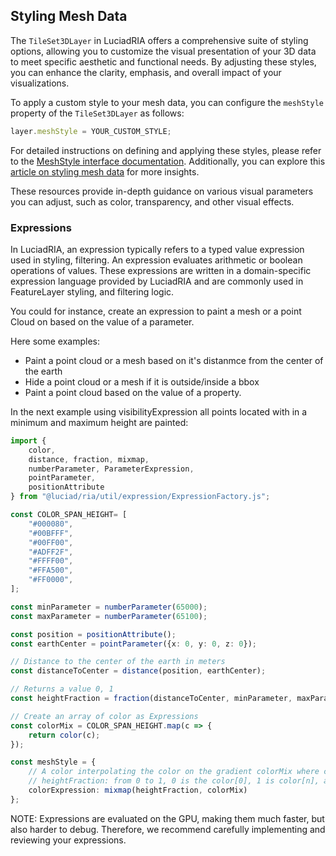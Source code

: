 ## Styling Mesh Data

The `TileSet3DLayer` in LuciadRIA offers a comprehensive suite of styling options, allowing you to customize the visual presentation of your 3D data to meet specific aesthetic and functional needs. By adjusting these styles, you can enhance the clarity, emphasis, and overall impact of your visualizations.

To apply a custom style to your mesh data, you can configure the `meshStyle` property of the `TileSet3DLayer` as follows:

```typescript
layer.meshStyle = YOUR_CUSTOM_STYLE;
```

For detailed instructions on defining and applying these styles, please refer to the [MeshStyle interface documentation](https://dev.luciad.com/portal/productDocumentation/LuciadRIA/docs/reference/LuciadRIA/interfaces/_luciad_ria_view_style_MeshStyle.MeshStyle.html). Additionally, you can explore this [article on styling mesh data](https://dev.luciad.com/portal/productDocumentation/LuciadRIA/docs/articles/howto/ogc3dtiles/styling_mesh_data.html?subcategory=ria_ogc3dtiles) for more insights.

These resources provide in-depth guidance on various visual parameters you can adjust, such as color, transparency, and other visual effects.



### Expressions

In LuciadRIA, an expression typically refers to a typed value expression used in styling, filtering. An expression evaluates arithmetic or boolean operations of values. These expressions are written in a domain-specific expression language provided by LuciadRIA and are commonly used in FeatureLayer styling, and filtering logic.

You could for instance, create an expression to paint a mesh or a point Cloud on based on the value of a parameter.

Here some examples:

- Paint a point cloud or a mesh based on it's distanmce from the center of the earth
- Hide a point cloud or a mesh if it is outside/inside a bbox
- Paint a point cloud based on the value of a property.

In the next example using visibilityExpression all points located with in a minimum and maximum height are painted:
```Typescript
import {
    color,
    distance, fraction, mixmap,
    numberParameter, ParameterExpression,
    pointParameter,
    positionAttribute
} from "@luciad/ria/util/expression/ExpressionFactory.js";

const COLOR_SPAN_HEIGHT= [
    "#000080", 
    "#00BFFF", 
    "#00FF00", 
    "#ADFF2F", 
    "#FFFF00", 
    "#FFA500", 
    "#FF0000", 
];

const minParameter = numberParameter(65000);
const maxParameter = numberParameter(65100);

const position = positionAttribute();
const earthCenter = pointParameter({x: 0, y: 0, z: 0});

// Distance to the center of the earth in meters
const distanceToCenter = distance(position, earthCenter);

// Returns a value 0, 1 
const heightFraction = fraction(distanceToCenter, minParameter, maxParameter);

// Create an array of color as Expressions
const colorMix = COLOR_SPAN_HEIGHT.map(c => {
    return color(c);
});

const meshStyle = {
    // A color interpolating the color on the gradient colorMix where colorMix in an array of color expressions
    // heightFraction: from 0 to 1, 0 is the color[0], 1 is color[n], any value in between the color is interpolated in the gradient
    colorExpression: mixmap(heightFraction, colorMix)
};
```

NOTE: Expressions are evaluated on the GPU, making them much faster, but also harder to debug. Therefore, we recommend carefully implementing and reviewing your expressions.

